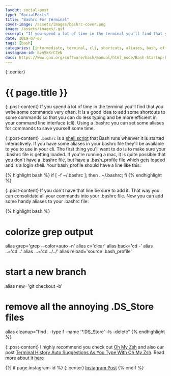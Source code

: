 ```yaml
---
layout: social-post
type: "SocialPosts"
title: "Bashrc For Terminal"
cover-image: /assets/images/bashrc-cover.png
image: /assets/images/.gif
excerpt: "If you spend a lot of time in the terminal you’ll find that you write some commands very often. It is a good idea to add some shortcuts to some commands so that you can do less typing and be more efficient in your command line interface (cli)"
date: 2019-07-07
tags: [bash]
categories: [intermediate, terminal, cli, shortcuts, aliases, bash, efficiency]
instagram-id: Bzn5kXrCZeN
docs: https://www.gnu.org/software/bash/manual/html_node/Bash-Startup-Files.html
---
```

{:.center}
# {{ page.title }}

{:.post-content}
If you spend a lot of time in the terminal you’ll find that you write some 
commands very often. It is a good idea to add some shortcuts to some commands 
so that you can do less typing and be more efficient in your command line interface 
(cli). Using a .bashrc you can set some aliases for commands to save yourself some time.

{:.post-content}
`.bashrc` is a <a href="https://en.wikipedia.org/wiki/Shell_script" target="_blank">shell script</a> 
that Bash runs whenver it is started interactively. If you have some aliases
in your bashrc file they'll be available to you to use in your cli.
The first thing you'll want to do is to make sure your .bashrc file is getting loaded.
If you're running a mac, it is quite possible that you don't have a .bashrc
file, but have a .bash_profile file which gets loaded and is a login shell. Your
bash_profile should have a line like this:

{% highlight bash %}
if [ -f ~/.bashrc ]; then 
    . ~/.bashrc; 
fi
{% endhighlight %}

{:.post-content}
If you don't have that line be sure to add it. That way you can consolidate all 
your commands into your .bashrc file. Now you can add some handy aliases to
your .bashrc file:

{% highlight bash %}
# colorize grep output
alias grep='grep --color=auto -n'
alias c='clear'
alias back='cd -'
alias ..='cd ..'
alias ...='cd ../../'
alias reload='source .bash_profile'
# start a new branch
alias new='git checkout -b'
# remove all the annoying .DS_Store files
alias cleanup="find . -type f -name '*.DS_Store' -ls -delete"
{% endhighlight %}

{:.post-content}
I highly recommend you check out <a href="https://ohmyz.sh/" target="_blank">Oh My Zsh</a>
and also our post [Terminal History Auto Suggestions As You Type With Oh My Zsh](/blog/terminal-history-auto-suggestions-as-you-type/).
Read more about it <a href="{{page.docs}}" target="_blank">here</a>

{% if page.instagram-id %}
{:.center}
<a class="insta-link" href="https://www.instagram.com/p/{{page.instagram-id}}" target="_blank">Instagram Post</a>
{% endif %}
